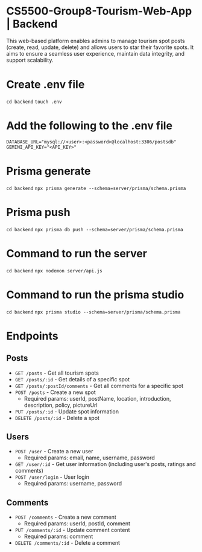 # CS5500-Group8-Tourism-Web-App | Backend
This web-based platform enables admins to manage tourism spot posts (create, read, update, delete) and allows users to star their favorite spots. It aims to ensure a seamless user experience, maintain data integrity, and support scalability. 

# Create .env file
```cd backend```
```touch .env```

# Add the following to the .env file
```
DATABASE_URL="mysql://<user>:<password>@localhost:3306/postsdb"
GEMINI_API_KEY="<API_KEY>"
```
# Prisma generate
```cd backend```
```npx prisma generate --schema=server/prisma/schema.prisma```
# Prisma push
```cd backend```
```npx prisma db push --schema=server/prisma/schema.prisma```

# Command to run the server
```cd backend```
```npx nodemon server/api.js```

# Command to run the prisma studio
```cd backend```
```npx prisma studio --schema=server/prisma/schema.prisma```

# Endpoints

## Posts
- `GET /posts` - Get all tourism spots
- `GET /posts/:id` - Get details of a specific spot
- `GET /posts/:postId/comments` - Get all comments for a specific spot
- `POST /posts` - Create a new spot
  - Required params: userId, postName, location, introduction, description, policy, pictureUrl
- `PUT /posts/:id` - Update spot information
- `DELETE /posts/:id` - Delete a spot

## Users
- `POST /user` - Create a new user
  - Required params: email, name, username, password
- `GET /user/:id` - Get user information (including user's posts, ratings and comments)
- `POST /user/login` - User login
  - Required params: username, password

## Comments
- `POST /comments` - Create a new comment
  - Required params: userId, postId, comment
- `PUT /comments/:id` - Update comment content
  - Required params: comment
- `DELETE /comments/:id` - Delete a comment
